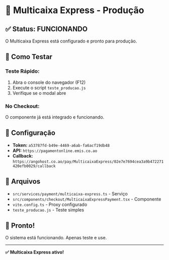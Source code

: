 # 🚀 Multicaixa Express - Produção

## ✅ Status: FUNCIONANDO

O Multicaixa Express está configurado e pronto para produção.

## 🎯 Como Testar

### **Teste Rápido:**
1. Abra o console do navegador (F12)
2. Execute o script `teste_producao.js`
3. Verifique se o modal abre

### **No Checkout:**
O componente já está integrado e funcionando.

## 🔧 Configuração

- **Token:** `a53787fd-b49e-4469-a6ab-fa6acf19db48`
- **API:** `https://pagamentonline.emis.co.ao`
- **Callback:** `https://angohost.co.ao/pay/MulticaixaExpress/02e7e7694cea3a9b472271420efb0029/callback`

## 📁 Arquivos

- `src/services/payment/multicaixa-express.ts` - Serviço
- `src/components/checkout/MulticaixaExpressPayment.tsx` - Componente
- `vite.config.ts` - Proxy configurado
- `teste_producao.js` - Teste simples

## 🎉 Pronto!

O sistema está funcionando. Apenas teste e use.

---

**✅ Multicaixa Express ativo!** 